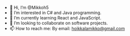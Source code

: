 - 👋 Hi, I’m @Mikkoh5
- 👀 I’m interested in C# and Java programming.
- 🌱 I’m currently learning React and JavaScript.
- 💞️ I’m looking to collaborate on software projects.
- 📫 How to reach me: By email: hoikkalamikko@gmail.com

<!---
Mikkoh5/Mikkoh5 is a ✨ special ✨ repository because its `README.md` (this file) appears on your GitHub profile.
You can click the Preview link to take a look at your changes.
--->
